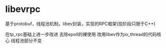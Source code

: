 # libevrpc
基于protobuf，线程池机制，libev封装，实现的RPC框架(现阶段只限于C++)

在tp_rpc基础上进一步改进 去除epoll的裸使用 改用libev作为io_thread的代码核心 线程池部分不变
